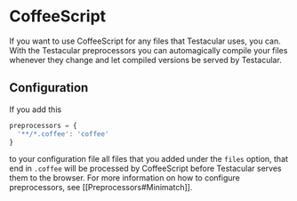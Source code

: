 # CoffeeScript
If you want to use CoffeeScript for any files that Testacular uses, you can. 
With the Testacular preprocessors you can automagically 
compile your files whenever they change and let compiled versions be served by 
Testacular.

## Configuration
If you add this
```javascript
preprocessors = {
  '**/*.coffee': 'coffee'
}
```
to your configuration file all files that you added under the `files` option, that 
end in `.coffee` will be processed by CoffeeScript before Testacular serves them
to the browser. For more information on how to configure preprocessors, see [[Preprocessors#Minimatch]].
